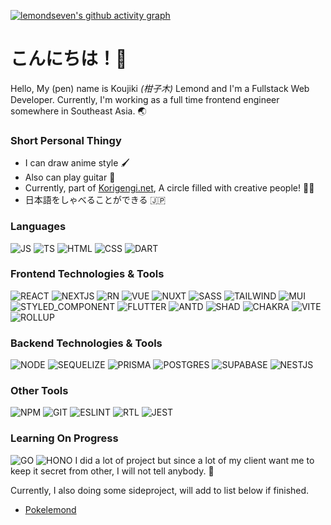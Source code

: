[![lemondseven's github activity graph](https://github-readme-activity-graph.vercel.app/graph?username=lemondseven&theme=react-dark)](https://github.com/ashutosh00710/github-readme-activity-graph)

# こんにちは！👋

Hello, My (pen) name is Koujiki *(柑子木)* Lemond and I'm a Fullstack Web Developer.
Currently, I'm working as a full time frontend engineer somewhere in Southeast Asia. 🌏

### Short Personal Thingy
- I can draw anime style 🖌️
- Also can play guitar 🎸
- Currently, part of [Korigengi.net](https://www.facebook.com/korigengi), A circle filled with creative people! 🧑‍🎨
- 日本語をしゃべることができる 🇯🇵

### Languages
![JS](https://img.shields.io/badge/JavaScript-F7DF1E?style=for-the-badge&logo=JavaScript&logoColor=white) ![TS](https://img.shields.io/badge/TypeScript-007ACC?style=for-the-badge&logo=typescript&logoColor=white) ![HTML](https://img.shields.io/badge/HTML5-E34F26?style=for-the-badge&logo=html5&logoColor=white) ![CSS](https://img.shields.io/badge/CSS3-1572B6?style=for-the-badge&logo=css3&logoColor=white) ![DART](https://img.shields.io/badge/Dart-0175C2?style=for-the-badge&logo=dart&logoColor=white)

### Frontend Technologies & Tools
![REACT](https://img.shields.io/badge/React-20232A?style=for-the-badge&logo=react&logoColor=61DAFB) ![NEXTJS](https://img.shields.io/badge/Next.js-000?logo=nextdotjs&logoColor=fff&style=for-the-badge) ![RN](https://img.shields.io/badge/React_Native-20232A?style=for-the-badge&logo=react&logoColor=61DAFB) ![VUE](https://img.shields.io/badge/Vue.js-35495E?style=for-the-badge&logo=vue.js&logoColor=4FC08D) ![NUXT](https://img.shields.io/badge/nuxt%20js-00C58E?style=for-the-badge&logo=nuxtdotjs&logoColor=white) ![SASS](https://img.shields.io/badge/Sass-CC6699?style=for-the-badge&logo=sass&logoColor=white) ![TAILWIND](https://img.shields.io/badge/Tailwind_CSS-38B2AC?style=for-the-badge&logo=tailwind-css&logoColor=white) ![MUI](https://img.shields.io/badge/Material--UI-0081CB?style=for-the-badge&logo=material-ui&logoColor=white) ![STYLED_COMPONENT](https://img.shields.io/badge/styled--components-DB7093?style=for-the-badge&logo=styled-components&logoColor=white) ![FLUTTER](https://img.shields.io/badge/Flutter-02569B?style=for-the-badge&logo=flutter&logoColor=white) ![ANTD](https://img.shields.io/badge/Ant%20Design-1890FF?style=for-the-badge&logo=antdesign&logoColor=white) ![SHAD](https://img.shields.io/badge/shadcn%2Fui-000000?style=for-the-badge&logo=shadcnui&logoColor=white) ![CHAKRA](https://img.shields.io/badge/Chakra--UI-319795?style=for-the-badge&logo=chakra-ui&logoColor=white) ![VITE](https://img.shields.io/badge/Vite-B73BFE?style=for-the-badge&logo=vite&logoColor=FFD62E) ![ROLLUP](https://img.shields.io/badge/rollup%20js-EC4A3F?style=for-the-badge&logo=rollup.js&logoColor=white)

### Backend Technologies & Tools
![NODE](https://img.shields.io/badge/Node%20js-339933?style=for-the-badge&logo=nodedotjs&logoColor=white) ![SEQUELIZE](https://img.shields.io/badge/Sequelize-52B0E7?style=for-the-badge&logo=Sequelize&logoColor=white) ![PRISMA](https://img.shields.io/badge/Prisma-3982CE?style=for-the-badge&logo=Prisma&logoColor=white) ![POSTGRES](https://img.shields.io/badge/PostgreSQL-316192?style=for-the-badge&logo=postgresql&logoColor=white) ![SUPABASE](https://img.shields.io/badge/Supabase-181818?style=for-the-badge&logo=supabase&logoColor=white) ![NESTJS](https://img.shields.io/badge/nestjs-E0234E?style=for-the-badge&logo=nestjs&logoColor=white)

### Other Tools
![NPM](https://img.shields.io/badge/npm-CB3837?style=for-the-badge&logo=npm&logoColor=white) ![GIT](https://img.shields.io/badge/GIT-E44C30?style=for-the-badge&logo=git&logoColor=white) ![ESLINT](https://img.shields.io/badge/ESLint-4B3263?style=for-the-badge&logo=eslint&logoColor=white) ![RTL](https://img.shields.io/badge/testing%20library-323330?style=for-the-badge&logo=testing-library&logoColor=red) ![JEST](https://img.shields.io/badge/Jest-C21325?style=for-the-badge&logo=jest&logoColor=white)

### Learning On Progress
![GO](https://img.shields.io/badge/Go-00ADD8?style=for-the-badge&logo=go&logoColor=white) ![HONO](https://img.shields.io/badge/hono-E36002?style=for-the-badge&logo=hono&logoColor=white)
I did a lot of project but since a lot of my client want me to keep it secret from other, I will not tell anybody. 🥲

Currently, I also doing some sideproject, will add to list below if finished.
 - [Pokelemond](https://pokelemond.vercel.app/)
